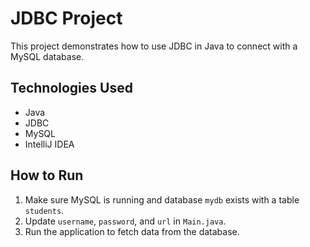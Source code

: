 # JDBC Project

This project demonstrates how to use JDBC in Java to connect with a MySQL database.

## Technologies Used
- Java
- JDBC
- MySQL
- IntelliJ IDEA

## How to Run
1. Make sure MySQL is running and database `mydb` exists with a table `students`.
2. Update `username`, `password`, and `url` in `Main.java`.
3. Run the application to fetch data from the database.
